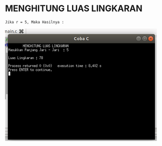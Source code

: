 # MENGHITUNG LUAS LINGKARAN

    Jika r = 5, Maka Hasilnya :
    
![img](https://raw.githubusercontent.com/Xsilaban/Contoh-Program-Sederhana-Dalam-Bahasa-Pemograman-C/master/Menghitung%20Luas%20Lingkaran/Hasil%20luas%20lingkaran.png)
